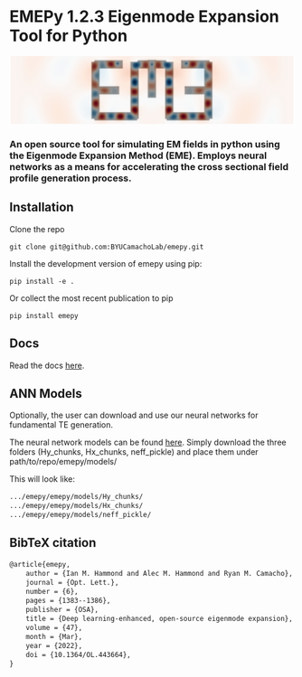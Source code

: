 # EMEPy 1.2.3 Eigenmode Expansion Tool for Python

<p align="center">
    <img src="docs/images/logo.png" alt="drawing" width="500"/>
</p>



### An open source tool for simulating EM fields in python using the Eigenmode Expansion Method (EME). Employs neural networks as a means for accelerating the cross sectional field profile generation process.

## Installation

Clone the repo

    git clone git@github.com:BYUCamachoLab/emepy.git

Install the development version of emepy using pip:

    pip install -e .

Or collect the most recent publication to pip

    pip install emepy

## Docs

Read the docs [here](https://emepy.readthedocs.io/en/latest/).

## ANN Models

Optionally, the user can download and use our neural networks for fundamental TE generation.

The neural network models can be found [here](https://byu.box.com/s/xtpp2h8vfwp4l07wdl5559j3vnip5cqj). Simply download the three folders (Hy_chunks, Hx_chunks, neff_pickle) and place them under path/to/repo/emepy/models/ 

This will look like:

    .../emepy/emepy/models/Hy_chunks/
    .../emepy/emepy/models/Hx_chunks/
    .../emepy/emepy/models/neff_pickle/

## BibTeX citation
```
@article{emepy,
    author = {Ian M. Hammond and Alec M. Hammond and Ryan M. Camacho},
    journal = {Opt. Lett.},
    number = {6},
    pages = {1383--1386},
    publisher = {OSA},
    title = {Deep learning-enhanced, open-source eigenmode expansion},
    volume = {47},
    month = {Mar},
    year = {2022},
    doi = {10.1364/OL.443664},
}
``` 
